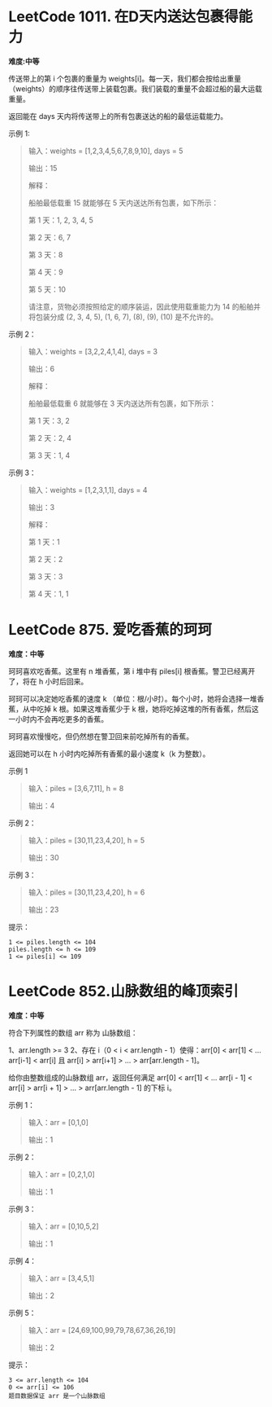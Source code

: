 # LeetCode 1011. 在D天内送达包裹得能力 
**难度:中等** 

传送带上的第 i 个包裹的重量为 weights[i]。每一天，我们都会按给出重量（weights）的顺序往传送带上装载包裹。我们装载的重量不会超过船的最大运载重量。

返回能在 days 天内将传送带上的所有包裹送达的船的最低运载能力。

示例 1:

> 输入：weights = [1,2,3,4,5,6,7,8,9,10], days = 5
> 
> 输出：15
> 
> 解释：
> 
> 船舶最低载重 15 就能够在 5 天内送达所有包裹，如下所示：
> 
> 第 1 天：1, 2, 3, 4, 5
> 
> 第 2 天：6, 7
> 
> 第 3 天：8
> 
> 第 4 天：9
> 
> 第 5 天：10
> 
> 请注意，货物必须按照给定的顺序装运，因此使用载重能力为 14 的船舶并将包装分成 (2, 3, 4, 5), (1, 6, 7), (8), (9), (10) 是不允许的。

示例 2：

> 输入：weights = [3,2,2,4,1,4], days = 3
> 
> 输出：6
> 
> 解释：
> 
> 船舶最低载重 6 就能够在 3 天内送达所有包裹，如下所示：
> 
> 第 1 天：3, 2
> 
> 第 2 天：2, 4
> 
> 第 3 天：1, 4



示例 3：

> 输入：weights = [1,2,3,1,1], days = 4
> 
> 输出：3
> 
> 解释：
> 
> 第 1 天：1
> 
> 第 2 天：2
> 
> 第 3 天：3
> 
> 第 4 天：1, 1
> 



# LeetCode 875. 爱吃香蕉的珂珂
**难度：中等** 

珂珂喜欢吃香蕉。这里有 n 堆香蕉，第 i 堆中有 piles[i] 根香蕉。警卫已经离开了，将在 h 小时后回来。

珂珂可以决定她吃香蕉的速度 k （单位：根/小时）。每个小时，她将会选择一堆香蕉，从中吃掉 k 根。如果这堆香蕉少于 k 根，她将吃掉这堆的所有香蕉，然后这一小时内不会再吃更多的香蕉。  

珂珂喜欢慢慢吃，但仍然想在警卫回来前吃掉所有的香蕉。

返回她可以在 h 小时内吃掉所有香蕉的最小速度 k（k 为整数）。

 

示例 1     
 
> 输入：piles = [3,6,7,11], h = 8
> 
> 输出：4

示例 2：

> 输入：piles = [30,11,23,4,20], h = 5
> 
> 输出：30

示例 3：

> 输入：piles = [30,11,23,4,20], h = 6
> 
> 输出：23

 

提示：

    1 <= piles.length <= 104
    piles.length <= h <= 109
    1 <= piles[i] <= 109


# LeetCode 852.山脉数组的峰顶索引
**难度：中等**

符合下列属性的数组 arr 称为 ⼭脉数组：

1、arr.length >= 3 2、存在 i（0 < i < arr.length - 1）使得：arr[0] < arr[1] < ...
arr[i-1] < arr[i] 且 arr[i] > arr[i+1] > ... > arr[arr.length - 1]。

给你由整数组成的⼭脉数组 arr，返回任何满⾜ arr[0] < arr[1] < ... arr[i - 1] < arr[i] >
arr[i + 1] > ... > arr[arr.length - 1] 的下标 i。

示例 1：

> 输⼊：arr = [0,1,0]
>
> 输出：1

示例 2：

>输入：arr = [0,2,1,0]
>
>输出：1

示例 3：

>输入：arr = [0,10,5,2]
>
>输出：1

示例 4：

>输入：arr = [3,4,5,1]
>
>输出：2

示例 5：

>输入：arr = [24,69,100,99,79,78,67,36,26,19]
>
>输出：2

提示：

    3 <= arr.length <= 104
    0 <= arr[i] <= 106
    题目数据保证 arr 是一个山脉数组

